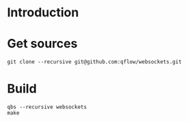 # Introduction
# Get sources
    git clone --recursive git@github.com:qflow/websockets.git

# Build
    qbs --recursive websockets
    make
    
